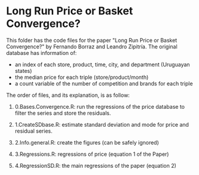# Long Run Price or Basket Convergence?

This folder has the code files for the paper "Long Run Price or Basket Convergence?" by Fernando Borraz and Leandro Zipitría.
The original database has information of:

- an index of each store, product, time, city, and department (Uruguayan states)
- the median price for each triple (store/product/month)
- a count variable of the number of competition and brands for each triple


The order of files, and its explanation, is as follow:

1) 0.Bases.Convergence.R: run the regressions of the price database to filter the series and store the residuals. 

2) 1.CreateSDbase.R: estimate standard deviation and mode for price and residual series.

3) 2.Info.general.R: create the figures (can be safely ignored) 

4) 3.Regressions.R: regressions of price (equation 1 of the Paper)

5) 4.RegressionSD.R: the main regressions of the paper (equation 2)